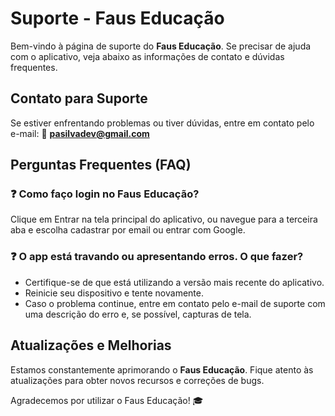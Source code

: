 # Suporte - Faus Educação

Bem-vindo à página de suporte do **Faus Educação**. Se precisar de ajuda com o aplicativo, veja abaixo as informações de contato e dúvidas frequentes.

## Contato para Suporte
Se estiver enfrentando problemas ou tiver dúvidas, entre em contato pelo e-mail:
📧 **pasilvadev@gmail.com**

## Perguntas Frequentes (FAQ)

### ❓ Como faço login no Faus Educação?
Clique em Entrar na tela principal do aplicativo, ou navegue para a terceira aba e escolha cadastrar por email ou entrar com Google.

### ❓ O app está travando ou apresentando erros. O que fazer?
- Certifique-se de que está utilizando a versão mais recente do aplicativo.
- Reinicie seu dispositivo e tente novamente.
- Caso o problema continue, entre em contato pelo e-mail de suporte com uma descrição do erro e, se possível, capturas de tela.

## Atualizações e Melhorias
Estamos constantemente aprimorando o **Faus Educação**. Fique atento às atualizações para obter novos recursos e correções de bugs.

Agradecemos por utilizar o Faus Educação! 🎓

